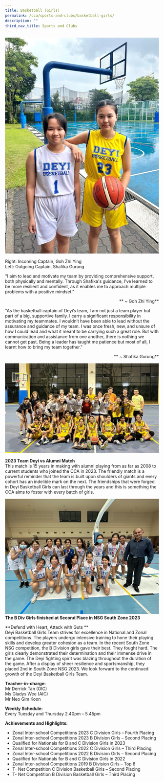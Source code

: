 ```yaml
---
title: Basketball (Girls)
permalink: /cca/sports-and-clubs/basketball-girls/
description: ""
third_nav_title: Sports and Clubs
---
```

![Captain of 2022 and 2023](/images/CCA/Sports%20and%20Clubs/Basketball/2023%20basketball%20captains.png)

Right: Incoming Captain, Goh Zhi Ying <br>
Left: Outgoing Captain, Shafika Gurung<br>

"I aim to lead and motivate my team by providing comprehensive support, both physically and mentally.  Through Shafika's guidance, I’ve learned to be more resilient and confident, as it enables me to approach multiple problems with a positive mindset." <br>
<p align="right">** ~ Goh Zhi Ying**<br>

"As the basketball captain of Deyi’s team, I am not just a team player but part of a big, supportive family.  I carry a significant responsibility in motivating my teammates. I wouldn’t have been able to lead without the assurance and guidance of my team. I was once fresh, new, and unsure of how I could lead and what it meant to be carrying such a great role. But with communication and assistance from one another, there is nothing we cannot get past. Being a leader has taught me patience but most of all, I learnt how to bring my team together."<br>
	</p><p align="right">** ~ Shafika Gurung**<br>

![](/images/CCA/Sports%20and%20Clubs/Basketball/2023%20basketball%20team%20and%20alumni.png)<br>

**2023 Team Deyi vs Alumni Match**<br>
This match is 15 years in making with alumni playing from as far as 2008 to current students who joined the CCA in 2023. The friendly match is a powerful reminder that the team is built upon shoulders of giants and every cohort has an indelible mark on the next. The friendships that were forged in Deyi Basketball Girls can last through the years and this is something the CCA aims to foster with every batch of girls.  <br>

		
		
![B Div Girls finished at Second Place in NSG South Zone 2023](/images/CCA/Sports%20and%20Clubs/Basketball/2023%20basketball%20team%20nsg.png)
**The B Div Girls finished at Second Place in NSG South Zone 2023**<br>

**Defend with Heart, Attack with Guts	**<br>
Deyi Basketball Girls Team strives for excellence in National and Zonal competitions. The players undergo intensive training to hone their playing skills and develop greater cohesion as a team.
In the recent South Zone NSG competition, the B Division girls gave their best. They fought hard. The girls clearly demonstrated their determination and their immense drive in the game. The Deyi fighting spirit was blazing throughout the duration of the game. After a display of sheer resilience and sportsmanship, they placed 2nd in South Zone NSG 2023.
We look forward to the continued growth of the Deyi Basketball Girls Team.<br>

**Teacher-in-charge:** <br>
Mr Derrick Tan (OIC) <br>
Ms Gladys Wee (AIC) <br>
Mr Neo Gim Koon <br>

**Weekly Schedule:** <br>
Every Tuesday and Thursday 2.40pm – 5.45pm

**Achievements and Highlights:**
* Zonal Inter-school Competitions 2023 C Division Girls – Fourth Placing<br>
* Zonal Inter-school Competitions 2023 B Division Girls – Second Placing<br>
* Qualified for Nationals for B and C Division Girls in 2023<br>
* Zonal Inter-school Competitions 2022 C Division Girls – Third Placing<br>
* Zonal Inter-school Competitions 2022 B Division Girls – Second Placing<br>
* Qualified for Nationals for B and C Division Girls in 2022<br>
* Zonal Inter-school Competitions 2019 B Division Girls – Top 8<br>
* T- Net Competition C Division Basketball Girls – Second Placing<br>
* T- Net Competition B Division Basketball Girls – Third Placing<br>
</p>